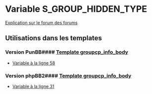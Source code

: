 # Variable S_GROUP_HIDDEN_TYPE
[Explication sur le forum des forums](http://forum.forumactif.com/t294113-listing-des-variables#S_GROUP_HIDDEN_TYPE)
## Utilisations dans les templates
### Version PunBB#### [Template groupcp_info_body](punbb/groupcp_info_body.md)
* [Variable à la ligne 58](../punbb/groupcp_info_body.tpl#L58)
### Version phpBB2#### [Template groupcp_info_body](subsilver/groupcp_info_body.md)
* [Variable à la ligne 31](../subsilver/groupcp_info_body.tpl#L31)